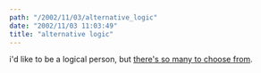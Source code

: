```yaml
---
path: "/2002/11/03/alternative_logic" 
date: "2002/11/03 11:03:49" 
title: "alternative logic" 
---
```

<p>i'd like to be a logical person, but <a href="http://www.kuro5hin.org/?op=displaystory;sid=2002/11/2/123247/073">there's so many to choose from</a>.</p>